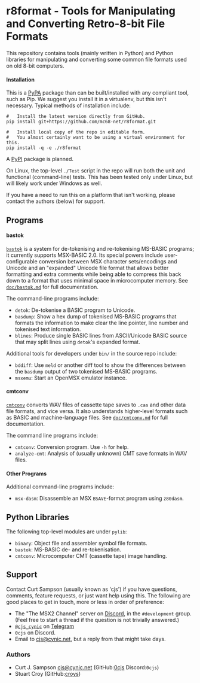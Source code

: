 r8format - Tools for Manipulating and Converting Retro-8-bit File Formats
=========================================================================

This repository contains tools (mainly written in Python) and Python
libraries for manipulating and converting some common file formats
used on old 8-bit computers.

#### Installation

This is a [PyPA] package than can be built/installed with any compliant
tool, such as Pip. We suggest you install it in a virtualenv, but this
isn't necessary. Typical methods of installation include:

    #   Install the latest version directly from GitHub.
    pip install git+https://github.com/mc68-net/r8format.git

    #   Install local copy of the repo in editable form.
    #   You almost certainly want to be using a virtual environment for this.
    pip install -q -e ./r8format

A [PyPI] package is planned.

On Linux, the top-level `./Test` script in the repo will run both the
unit and functional (command-line) tests. This has been tested only
under Linux, but will likely work under Windows as well.

If you have a need to run this on a platform that isn't working, please
contact the authors (below) for support.


Programs
--------

#### bastok

[`bastok`][bt] is a system for de-tokenising and re-tokenising MS-BASIC
programs; it currently supports MSX-BASIC 2.0. Its special powers include
user-configurable conversion between MSX character sets/encodings and
Unicode and an "expanded" Unicode file format that allows better formatting
and extra comments while being able to compress this back down to a format
that uses minimal space in microcomputer memory. See [`doc/bastok.md`][bt]
for full documentation.

The command-line programs include:
- `detok`: De-tokenise a BASIC program to Unicode.
- `basdump`: Show a hex dump of tokenised MS-BASIC programs that formats
  the information to make clear the line pointer, line number and tokenised
  text information.
- `blines`: Produce single BASIC lines from ASCII/Unicode BASIC source that
  may split lines using `detok`'s expanded format.

Additional tools for developers under `bin/` in the source repo include:
- `bddiff`: Use `meld` or another diff tool to show the differences between
  the `basdump` output of two tokenised MS-BASIC programs.
- `msxemu`: Start an OpenMSX emulator instance.

#### cmtconv

[`cmtconv`][cc] converts WAV files of cassette tape saves to `.cas` and
other data file formats, and vice versa. It also understands higher-level
formats such as BASIC and machine-language files. See
[`doc/cmtconv.md`][cc] for full documentation.

The command line programs include:
- `cmtconv`: Conversion program. Use `-h` for help.
- `analyze-cmt`: Analysis of (usually unknown) CMT save formats in WAV files.

#### Other Programs

Additional command-line programs include:
- `msx-dasm`: Disassemble an MSX `BSAVE`-format program using `z80dasm`.


Python Libraries
----------------

The following top-level modules are under `pylib`:
- `binary`: Object file and assembler symbol file formats.
- `bastok`: MS-BASIC de- and re-tokenisation.
- `cmtconv`: Microcomputer CMT (cassette tape) image handling.


Support
-------

Contact Curt Sampson (usually known as 'cjs') if you have questions,
comments, feature requests, or just want help using this. The following are
good places to get in touch, more or less in order of preference:
- The "The MSX2 Channel" server on [Discord], in the `#development` group.
  (Feel free to start a thread if the question is not trivially answered.)
- [`@cjs_cynic`] on [Telegram]
- `0cjs` on Discord.
- Email to <cjs@cynic.net>, but a reply from that might take days.

### Authors

- Curt J. Sampson <cjs@cynic.net> (GitHub:[0cjs] Discord:`0cjs`)
- Stuart Croy (GitHub:[croys])



<!-------------------------------------------------------------------->
[PyPA]: https://packaging.python.org/en/latest/specifications/
[PyPI]: https://pypi.org/

<!-- Programs -->
[bt]: ./doc/bastok.md
[cc]: ./doc/cmtconv.md

<!-- Support and Authors -->
[0cjs]: https://github.com/0cjs
[`@cjs_cynic`]: https://t.me/cjs_cynic
[croys]: https://github.com/croys
[discord]: https://discord.com
[telegram]: https://telegram.org
